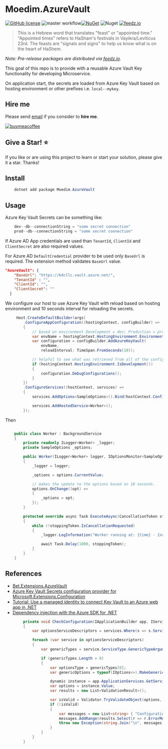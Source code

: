# Moedim.AzureVault

[![GitHub license](https://img.shields.io/badge/license-MIT-blue.svg?style=flat-square)](https://raw.githubusercontent.com/kdcllc/Moedim.AzureVault/master/LICENSE)
![master workflow](https://github.com/kdcllc/Moedim.AzureVault/actions/workflows/master.yml/badge.svg)[![NuGet](https://img.shields.io/nuget/v/Moedim.AzureVault.svg)](https://www.nuget.org/packages?q=Moedim.AzureVault)
![Nuget](https://img.shields.io/nuget/dt/Moedim.AzureVault)
[![feedz.io](https://img.shields.io/badge/endpoint.svg?url=https://f.feedz.io/kdcllc/moedim/shield/Moedim.AzureVault/latest)](https://f.feedz.io/kdcllc/moedim/packages/Moedim.AzureVault/latest/download)

> This is a Hebrew word that translates "feast" or "appointed time."
> "Appointed times" refers to HaSham's festivals in Vayikra/Leviticus 23rd.
> The feasts are "signals and signs" to help us know what is on the heart of HaShem.

_Note: Pre-release packages are distributed via [feedz.io](https://f.feedz.io/kdcllc/moedim/nuget/index.json)._

This goal of this repo is to provide with a reusable Azure Vault Key functionality for developing Microservice.

On application start, the secrets are loaded from Azure Key Vault based on hosting environment or other prefixes i.e. `local--mykey`.

## Hire me

Please send [email](mailto:kingdavidconsulting@gmail.com) if you consider to **hire me**.

[![buymeacoffee](https://www.buymeacoffee.com/assets/img/custom_images/orange_img.png)](https://www.buymeacoffee.com/vyve0og)

## Give a Star! :star:

If you like or are using this project to learn or start your solution, please give it a star. Thanks!

## Install

```csharp
    dotnet add package Moedim.AzureVault
```

## Usage

Azure Key Vault Secrets can be something like:

```csharp
    dev--db--connectionString = "some secret connection"
    prod--db--connectionString = "some secret connection"
```

If Azure AD App credentials are used than `TenantId`, `ClientId` and `ClientSecret` are also required values.

For Azure AD `DefaultCredential` provider to be used only `BaseUrl` is required. The extension method validates `BaseUrl` value.

```json
"AzureVault": {
    "BaseUrl": "https://kdcllc.vault.azure.net/",
    "TenantId" : "",
    "ClientId": "",
    "ClientSecret": ""
  }
```

We configure our host to use Azure Key Vault with reload based on hosting environment and 10 seconds interval for reloading the secrets.

```csharp
     Host.CreateDefaultBuilder(args)
        .ConfigureAppConfiguration((hostingContext, configBuilder) =>
        {
            // based on environment Development = dev; Production = prod prefix in Azure Vault.
            var envName = hostingContext.HostingEnvironment.EnvironmentName;
            var configuration = configBuilder.AddAzureKeyVault(
                envName,
                reloadInterval: TimeSpan.FromSeconds(10));

            // helpful to see what was retrieved from all of the configuration providers.
            if (hostingContext.HostingEnvironment.IsDevelopment())
            {
                configuration.DebugConfigurations();
            }
        })
        .ConfigureServices((hostContext, services) =>
        {
            services.AddOptions<SampleOptions>().Bind(hostContext.Configuration.GetSection("Sample"));

            services.AddHostedService<Worker>();
        });
```

Then

```csharp

    public class Worker : BackgroundService
    {
        private readonly ILogger<Worker> _logger;
        private SampleOptions _options;

        public Worker(ILogger<Worker> logger, IOptionsMonitor<SampleOptions> options)
        {
            _logger = logger;

            _options = options.CurrentValue;

            // makes the update to the options based on 10 seconds.
            options.OnChange((opt) =>
            {
                _options = opt;
            });
        }

        protected override async Task ExecuteAsync(CancellationToken stoppingToken)
        {
            while (!stoppingToken.IsCancellationRequested)
            {
                _logger.LogInformation("Worker running at: {time} - {name}", DateTimeOffset.Now, _options.Name);

                await Task.Delay(1000, stoppingToken);
            }
        }
    }
```

## References

- [Bet.Extensions.AzureVault](https://github.com/kdcllc/Bet.Extensions/tree/master/src/Bet.Extensions.AzureVault)
- [Azure Key Vault Secrets configuration provider for Microsoft.Extensions.Configuration](https://docs.microsoft.com/en-us/dotnet/api/overview/azure/extensions.aspnetcore.configuration.secrets-readme)
- [Tutorial: Use a managed identity to connect Key Vault to an Azure web app in .NET](https://docs.microsoft.com/en-us/azure/key-vault/general/tutorial-net-create-vault-azure-web-app)
- [Dependency injection with the Azure SDK for .NET](https://docs.microsoft.com/en-us/dotnet/azure/sdk/dependency-injection)


```csharp
        private void CheckConfiguration(IApplicationBuilder app, IServiceCollection services)
        {
            var optionsServiceDescriptors = services.Where(s => s.ServiceType.Name.Contains("IOptionsChangeTokenSource"));

            foreach (var service in optionsServiceDescriptors)
            {
                var genericTypes = service.ServiceType.GenericTypeArguments;

                if (genericTypes.Length > 0)
                {
                    var optionsType = genericTypes[0];
                    var genericOptions = typeof(IOptions<>).MakeGenericType(optionsType);

                    dynamic instance = app.ApplicationServices.GetService(genericOptions);
                    var options = instance.Value;
                    var results = new List<ValidationResult>();

                    var isValid = Validator.TryValidateObject(options, new ValidationContext(options), results, true);
                    if (!isValid)
                    {
                        var messages = new List<string> { "Configuration issues" };
                        messages.AddRange(results.Select(r => r.ErrorMessage));
                        throw new Exception(string.Join("\n", messages));
                    }
                }
            }
        }
```